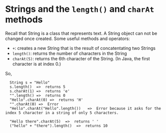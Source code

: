 # Strings and the `length()` and `charAt` methods

  Recall that String is a class that represents text.  A String object can not be changed once created.
  Some useful methods and operators:
  * `+`:  creates a new String that is the result of concatentating two Strings
  * `length()`:  returns the number of characters in the String
  * `charAt(5)`: returns the 6th character of the String.  (In Java, the first character is at index 0.)

  So,

  ```
    String s = "Hello"
    s.length()  =>  returns 5
    s.charAt(1) =>  returns 'e'
    "".length() =>  returns 0
    "Hello".charAt(0) =>  returns 'H'
    "".charAt(0) =>  Error
    "Hello".charAt("Hello".length())   =>  Error because it asks for the index 5 character in a string of only 5 characters.

    "Hello there".charAt(5)  =>  returns ' '
    ("hello" + "there").length()  =>  returns 10
```
